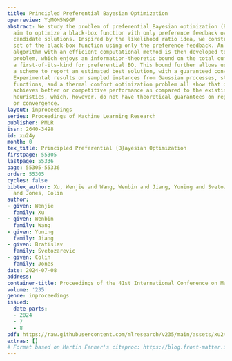 ```yaml
---
title: Principled Preferential Bayesian Optimization
openreview: YqMOM5W9GF
abstract: We study the problem of preferential Bayesian optimization (BO), where we
  aim to optimize a black-box function with only preference feedback over a pair of
  candidate solutions. Inspired by the likelihood ratio idea, we construct a confidence
  set of the black-box function using only the preference feedback. An optimistic
  algorithm with an efficient computational method is then developed to solve the
  problem, which enjoys an information-theoretic bound on the total cumulative regret,
  a first-of-its-kind for preferential BO. This bound further allows us to design
  a scheme to report an estimated best solution, with a guaranteed convergence rate.
  Experimental results on sampled instances from Gaussian processes, standard test
  functions, and a thermal comfort optimization problem all show that our method stably
  achieves better or competitive performance as compared to the existing state-of-the-art
  heuristics, which, however, do not have theoretical guarantees on regret bounds
  or convergence.
layout: inproceedings
series: Proceedings of Machine Learning Research
publisher: PMLR
issn: 2640-3498
id: xu24y
month: 0
tex_title: Principled Preferential {B}ayesian Optimization
firstpage: 55305
lastpage: 55336
page: 55305-55336
order: 55305
cycles: false
bibtex_author: Xu, Wenjie and Wang, Wenbin and Jiang, Yuning and Svetozarevic, Bratislav
  and Jones, Colin
author:
- given: Wenjie
  family: Xu
- given: Wenbin
  family: Wang
- given: Yuning
  family: Jiang
- given: Bratislav
  family: Svetozarevic
- given: Colin
  family: Jones
date: 2024-07-08
address:
container-title: Proceedings of the 41st International Conference on Machine Learning
volume: '235'
genre: inproceedings
issued:
  date-parts:
  - 2024
  - 7
  - 8
pdf: https://raw.githubusercontent.com/mlresearch/v235/main/assets/xu24y/xu24y.pdf
extras: []
# Format based on Martin Fenner's citeproc: https://blog.front-matter.io/posts/citeproc-yaml-for-bibliographies/
---
```

